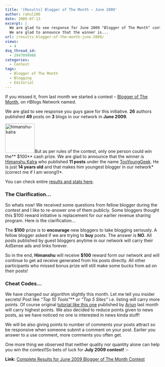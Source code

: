 ```yaml
---
title: '[Results] Blogger of The Month – June 2009'
author: rahul286
date: 2009-07-13
excerpt: |
  We are glad to see response for June 2009 "Blogger of The Month" contest. 26 authors published 49 posts on 3 blogs in our network in June 2009. But as per rules of the contest, only one person could win the $100 cash prize. 
  We are glad to announce that the winner is...
url: /results-blogger-of-the-month-june-2009/
views:
  - 4
dsq_thread_id:
  - 2947099986
categories:
  - Contest
tags:
  - Blogger of The Month
  - Blogging
  - Editorial
---
```

If you missed it, from last month we started a contest &#8211; [Blogger of The Month][1], on rtBlogs Network named.

We are glad to see response you guys gave for this initiative. **26** authors published **49** posts on **3** blogs in our network in **June 2009**.

[<img class="alignright size-full wp-image-11972" src="http://www.gravatar.com/avatar/c603cefc27361f1ea72377de6403a101?s=96&d=&r=G" alt="himanshu-kalra" width="96" height="96" />][2]But as per rules of the contest, only one person could win the** $100** cash prize. We are glad to announce that the winner is [Himanshu Kalra][2] who published **11 posts** under the name [TooYoungGeek][2]. He is just **14 years old** and that makes him youngest blogger in our network* (correct me if I am wrong!)*.

You can check entire <a href="http://spreadsheets.google.com/pub?key=tpgfTVs2aUolSG9x4GSFeHQ&output=html" onclick="_gaq.push(['_trackEvent', 'outbound-article', 'http://spreadsheets.google.com/pub?key=tpgfTVs2aUolSG9x4GSFeHQ&output=html', 'results and stats here']);" >results and stats here</a>.

### The Clarification&#8230;

So whats now! We received some questions from fellow blogger during the contest and I like to re-answer one of them publicly. Some bloggers thought this $100 reward initiative is replacement for our earlier revenue sharing program. Here is the clarification&#8230;

The **$100** prize is to **encourage** new bloggers to take blogging seriously. A fellow blogger asked if we are trying to **buy** posts. The answer is **NO**. All posts published by guest bloggers anytime in our network will carry their AdSense ads and links forever.

So in the end, **Himanshu** will receive **$100** reward form our network and will continue to get ad receive generated from his posts directly. All other participants who missed bonus prize will still make some bucks from ad on their posts!

### Cheat Codes&#8230;

We have changed our algorithm slightly this month. Let me tell you insider secrets! Post like *&#8220;Top 10 Tools&#8221;*** **or* &#8220;Top 5 Sites&#8221;* i.e. listing will carry more points. Of course original [tutorial like this one][3] published by [Arjun][4] last month will carry highest points. We also decided to reduce points given to news posts, as we have noticed no one is interested in news kinda stuff!

We will be also giving points to number of comments your posts attract so be responsive when someone submit a comment on your post. Earlier you answer to a use comment, more comments you often get.

One more thing we observed that neither quality nor quantity alone can help you win the contest!So bets of luck for **July 2009 contest!** <img src="http://devilsworkshop.org/wp-includes/images/smilies/simple-smile.png" alt=":-)" class="wp-smiley" style="height: 1em; max-height: 1em;" />

**Link:** <a href="http://spreadsheets.google.com/pub?key=tpgfTVs2aUolSG9x4GSFeHQ&output=html" onclick="_gaq.push(['_trackEvent', 'outbound-article', 'http://spreadsheets.google.com/pub?key=tpgfTVs2aUolSG9x4GSFeHQ&output=html', 'Complete Results for June 2009 Blogger of The Month Contest']);" >Complete Results for June 2009 Blogger of The Month Contest</a>

 [1]: http://devilsworkshop.org/win-100-in-blogger-of-the-month-and-more/
 [2]: http://devilsworkshop.org/author/himanshukalra1995/
 [3]: http://devilsworkshop.org/how-to-add-a-featured-post-section-to-your-wordpress-blog/
 [4]: http://devilsworkshop.org/author/arjunskumar47/
